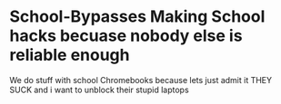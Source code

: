 # School-Bypasses Making School hacks becuase nobody else is reliable enough
We do stuff with school Chromebooks because lets just admit it THEY SUCK and i want to unblock their stupid laptops


